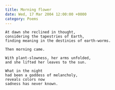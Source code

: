 ```yaml
---
title: Morning flower
date: Wed, 17 Mar 2004 12:00:00 +0000
category: Poems
---
```


    At dawn she reclined in thought,  
    considering the tapestries of Earth,  
    finding meaning in the destinies of earth-worms.

    Then morning came.

    With plant-slowness, her arms unfolded,  
    and she lifted her leaves to the sun.

    What in the night  
    had been a goddess of melancholy,  
    reveals colors now  
    sadness has never known.


